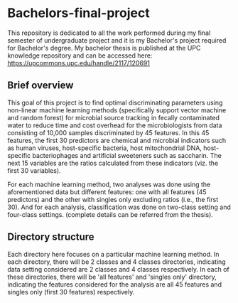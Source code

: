 # Bachelors-final-project
This repository is dedicated to all the work performed during my final semester of undergraduate project and it is my Bachelor's project required for Bachelor's degree. 
My bachelor thesis is published at the UPC knowledge repository and can be accessed here: https://upcommons.upc.edu/handle/2117/120691

## Brief overview
This goal of this project is to find optimal discriminating parameters using non-linear machine learning methods (specifically support vector machine and random forest) for microbial source tracking in fecally contaminated water to reduce time and cost overhead for the microbiologists from data consisting of 10,000 samples discriminated by 45 features. 
In this 45 features, the first 30 predictors are chemical and microbial indicators such as human viruses, host-specific bacteria, host mitochondrial DNA, host-specific bacteriophages and artificial sweeteners such as saccharin. The next 15 variables are the ratios calculated from these indicators (viz. the first 30 variables). 

For each machine learning method, two analyses was done using the aforementioned data but different features: one with all features (45 predictors) and the other with singles only excluding ratios (i.e., the first 30). And for each analysis, classification was done on two-class setting and four-class settings. (complete details can be referred from the thesis). 

## Directory structure
Each directory here focuses on a particular machine learning method. In each directory, there will be 2 classes and 4 classes directories, indicating data setting considered are 2 classes and 4 classes respectively. In each of these directories, there will be 'all features' and 'singles only' directory, indicating the features considered for the analysis are all 45 features and singles only (first 30 features) respectively.
